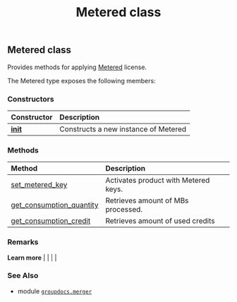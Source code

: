 ﻿---
title: Metered class
second_title: GroupDocs.Merger for Python via .NET API References
description: 
type: docs
url: /python-net/groupdocs.merger/metered/
is_root: false
weight: 50
---

## Metered class

Provides methods for applying [Metered](https://purchase.groupdocs.com/faqs/licensing/metered) license.



The Metered type exposes the following members:

### Constructors
| Constructor | Description |
| :- | :- |
| [__init__](/merger/python-net/groupdocs.merger/metered/__init__/#) | Constructs a new instance of Metered |


### Methods
| Method | Description |
| :- | :- |
| [set_metered_key](/merger/python-net/groupdocs.merger/metered/set_metered_key/#str-str) | Activates product with Metered keys. |
| [get_consumption_quantity](/merger/python-net/groupdocs.merger/metered/get_consumption_quantity/#) | Retrieves amount of MBs processed. |
| [get_consumption_credit](/merger/python-net/groupdocs.merger/metered/get_consumption_credit/#) | Retrieves amount of used credits |



### Remarks 


**Learn more** |
|
 |
 |

### See Also
* module [`groupdocs.merger`](..)
